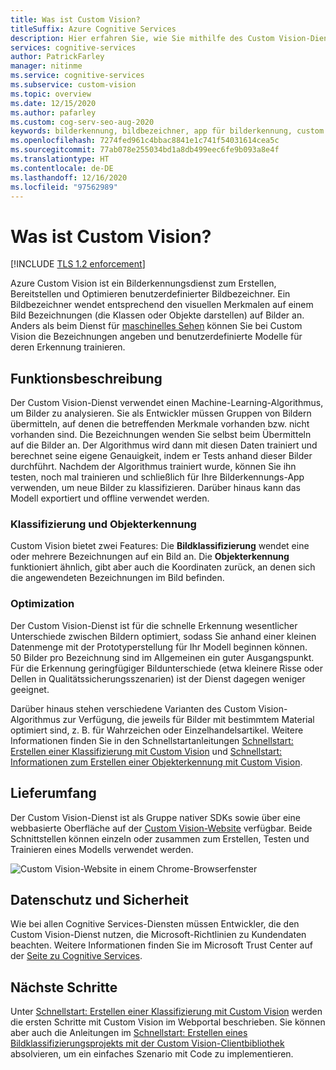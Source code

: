 ```yaml
---
title: Was ist Custom Vision?
titleSuffix: Azure Cognitive Services
description: Hier erfahren Sie, wie Sie mithilfe des Custom Vision-Diensts in Azure benutzerdefinierte KI-Bildklassifizierungen und Objekterkennungen in der Azure-Cloud erstellen.
services: cognitive-services
author: PatrickFarley
manager: nitinme
ms.service: cognitive-services
ms.subservice: custom-vision
ms.topic: overview
ms.date: 12/15/2020
ms.author: pafarley
ms.custom: cog-serv-seo-aug-2020
keywords: bilderkennung, bildbezeichner, app für bilderkennung, custom vision
ms.openlocfilehash: 7274fed961c4bbac8841e1c741f54031614cea5c
ms.sourcegitcommit: 77ab078e255034bd1a8db499eec6fe9b093a8e4f
ms.translationtype: HT
ms.contentlocale: de-DE
ms.lasthandoff: 12/16/2020
ms.locfileid: "97562989"
---
```

# <a name="what-is-custom-vision"></a>Was ist Custom Vision?

[!INCLUDE [TLS 1.2 enforcement](../../../includes/cognitive-services-tls-announcement.md)]

Azure Custom Vision ist ein Bilderkennungsdienst zum Erstellen, Bereitstellen und Optimieren benutzerdefinierter Bildbezeichner. Ein Bildbezeichner wendet entsprechend den visuellen Merkmalen auf einem Bild Bezeichnungen (die Klassen oder Objekte darstellen) auf Bilder an. Anders als beim Dienst für [maschinelles Sehen](../computer-vision/overview.md) können Sie bei Custom Vision die Bezeichnungen angeben und benutzerdefinierte Modelle für deren Erkennung trainieren.

## <a name="what-it-does"></a>Funktionsbeschreibung

Der Custom Vision-Dienst verwendet einen Machine-Learning-Algorithmus, um Bilder zu analysieren. Sie als Entwickler müssen Gruppen von Bildern übermitteln, auf denen die betreffenden Merkmale vorhanden bzw. nicht vorhanden sind. Die Bezeichnungen wenden Sie selbst beim Übermitteln auf die Bilder an. Der Algorithmus wird dann mit diesen Daten trainiert und berechnet seine eigene Genauigkeit, indem er Tests anhand dieser Bilder durchführt. Nachdem der Algorithmus trainiert wurde, können Sie ihn testen, noch mal trainieren und schließlich für Ihre Bilderkennungs-App verwenden, um neue Bilder zu klassifizieren. Darüber hinaus kann das Modell exportiert und offline verwendet werden.

### <a name="classification-and-object-detection"></a>Klassifizierung und Objekterkennung

Custom Vision bietet zwei Features: Die **Bildklassifizierung** wendet eine oder mehrere Bezeichnungen auf ein Bild an. Die **Objekterkennung** funktioniert ähnlich, gibt aber auch die Koordinaten zurück, an denen sich die angewendeten Bezeichnungen im Bild befinden.

### <a name="optimization"></a>Optimization

Der Custom Vision-Dienst ist für die schnelle Erkennung wesentlicher Unterschiede zwischen Bildern optimiert, sodass Sie anhand einer kleinen Datenmenge mit der Prototyperstellung für Ihr Modell beginnen können. 50 Bilder pro Bezeichnung sind im Allgemeinen ein guter Ausgangspunkt. Für die Erkennung geringfügiger Bildunterschiede (etwa kleinere Risse oder Dellen in Qualitätssicherungsszenarien) ist der Dienst dagegen weniger geeignet.

Darüber hinaus stehen verschiedene Varianten des Custom Vision-Algorithmus zur Verfügung, die jeweils für Bilder mit bestimmtem Material optimiert sind, z. B. für Wahrzeichen oder Einzelhandelsartikel. Weitere Informationen finden Sie in den Schnellstartanleitungen [Schnellstart: Erstellen einer Klassifizierung mit Custom Vision](getting-started-build-a-classifier.md) und [Schnellstart: Informationen zum Erstellen einer Objekterkennung mit Custom Vision](get-started-build-detector.md).

## <a name="what-it-includes"></a>Lieferumfang

Der Custom Vision-Dienst ist als Gruppe nativer SDKs sowie über eine webbasierte Oberfläche auf der [Custom Vision-Website](https://customvision.ai/) verfügbar. Beide Schnittstellen können einzeln oder zusammen zum Erstellen, Testen und Trainieren eines Modells verwendet werden.

![Custom Vision-Website in einem Chrome-Browserfenster](media/browser-home.png)

## <a name="data-privacy-and-security"></a>Datenschutz und Sicherheit

Wie bei allen Cognitive Services-Diensten müssen Entwickler, die den Custom Vision-Dienst nutzen, die Microsoft-Richtlinien zu Kundendaten beachten. Weitere Informationen finden Sie im Microsoft Trust Center auf der [Seite zu Cognitive Services](https://www.microsoft.com/trustcenter/cloudservices/cognitiveservices).

## <a name="next-steps"></a>Nächste Schritte

Unter [Schnellstart: Erstellen einer Klassifizierung mit Custom Vision](getting-started-build-a-classifier.md) werden die ersten Schritte mit Custom Vision im Webportal beschrieben. Sie können aber auch die Anleitungen im [Schnellstart: Erstellen eines Bildklassifizierungsprojekts mit der Custom Vision-Clientbibliothek](quickstarts/image-classification.md) absolvieren, um ein einfaches Szenario mit Code zu implementieren.